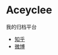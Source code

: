 # Aceyclee
我的归档平台
- [知乎](https://www.zhihu.com/people/Aceyclee/activities)
- [微博](//weibo.com/Aceyclee)
